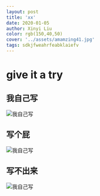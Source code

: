 ```yaml
---
layout: post
title: 'xx'
date: 2020-01-05
author: Xinyi Liu
color: rgb(150,40,50)
cover: '../assets/amamzing41.jpg'
tags: sdkjfweahrfeabklaiefv
---
```


# give it a try

## 我自己写
![我自己写]({{"../assets/skill.jpg"|absolute_url}})

## 写个屁
![我自己写]({{"../assets/skill.jpg"|absolute_url}})

## 写不出来
![我自己写]({{"../assets/skill.jpg"|absolute_url}})
